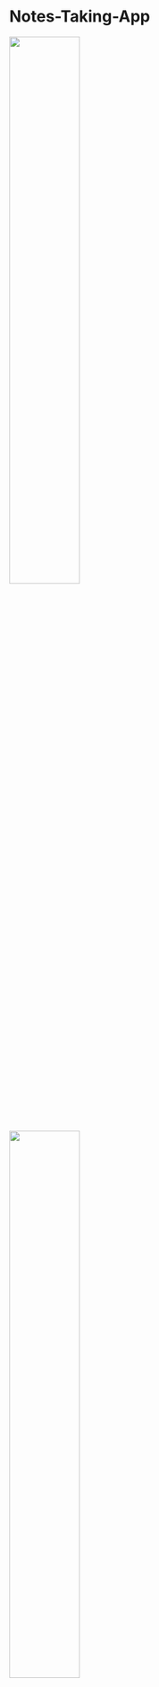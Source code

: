# Notes-Taking-App

<img src="https://github.com/KhubaibKhan4/Notes-Taking-App/blob/master/Screenshot_20230415_030840.png" width="50%"/> <img src="https://github.com/KhubaibKhan4/Notes-Taking-App/blob/master/Screenshot_20230415_030254.png" width="50%"/>  <img src="https://github.com/KhubaibKhan4/Notes-Taking-App/blob/master/Screenshot_20230415_030247.png" width="50%"/>  <img src="https://github.com/KhubaibKhan4/Notes-Taking-App/blob/master/Screenshot_20230417_163904.png" width="50%"/> <img src="https://github.com/KhubaibKhan4/Notes-Taking-App/blob/master/Screenshot_20230417_164222.png" width="50%"/> <img src="https://github.com/KhubaibKhan4/Notes-Taking-App/blob/master/Screenshot_20230417_164236.png" width="50%"/> <img src="https://github.com/KhubaibKhan4/Notes-Taking-App/blob/master/Screenshot_20230417_164625.png" width="50%"/>
    <h1>Notes Taking App with Room Persistence Library</h1>
    <p>This is a simple Android app for taking notes using the Room Persistence Library. The app allows users to create, read, update, and delete notes in a local SQLite database using the Room library.</p>
    <h2>Features</h2>
    <ul>
      <li>Create a new note</li>
      <li>Read an existing note</li>
      <li>Update an existing note</li>
      <li>Delete an existing note</li>
    </ul>
    <h2>Requirements</h2>
    <ul>
      <li>Android Studio</li>
      <li>Android SDK 21 or later</li>
    </ul>
    <h2>Installation</h2>
    <ol>
      <li>Clone the repository to your local machine using the following command:</li>
      <pre><code>git clone https://github.com/KhubaibKhan4/Notes-Taking-App.git</code></pre>
      <li>Open the project in Android Studio</li>
      <li>Build and run the app on an emulator or physical device</li>
    </ol>
    <h2>Usage</h2>
    <ol>
      <li>Open the app</li>
      <li>Tap the "Create New Note" button to create a new note</li>
      <li>Enter a title and content for the note</li>
      <li>Tap the "Save" button to save the note to the database</li>
      <li>To view, update, or delete an existing note, select it from the list of notes on the main screen</li>
      <li>To update a note, tap the "Edit" button and make the desired changes. Then, tap "Save" to save the changes to the database</li>
      <li>To delete a note, tap the "Delete" button</li>
    </ol>
    <h2>Libraries Used</h2>
    <ul>
      <li>Room Persistence Library</li>
      <li>LiveData</li>
      <li>ViewModel</li>
    </ul>
    <h2>License</h2>
    <p>This project is licensed under the MIT License - see the <a href="LICENSE">LICENSE</a> file for details.</p>
    <h2>Acknowledgments</h2>
    <ul>
      <li><a href="https://developer.android.com/docs">Android Documentation</a></li>
      <li><a href="https://www.youtube.com/channel/UCj6wLtpRYEcaiOpHl2d-Lgw">Codespacepro Tech</a></li>
    </ul>
